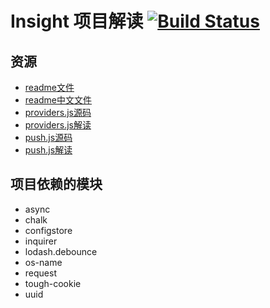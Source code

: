 # Insight 项目解读 [![Build Status](https://travis-ci.org/Sunhuizhe/code-read-insight.svg?branch=master)](https://travis-ci.org/Sunhuizhe/code-read-insight)
## 资源
* [readme文件](https://github.com/yeoman/insight/blob/master/readme.md)
* [readme中文文件](https://github.com/Sunhuizhe/Code-Read/blob/master/Insight-Chinese.md)
* [providers.js源码](https://github.com/yeoman/insight/blob/master/lib/providers.js)
* [providers.js解读](https://github.com/Sunhuizhe/code-read-insight/blob/master/lib/providers.js)
* [push.js源码](https://github.com/yeoman/insight/blob/master/lib/push.js)
* [push.js解读](https://github.com/Sunhuizhe/code-read-insight/blob/master/lib/push.js)

## 项目依赖的模块
* async
* chalk
* configstore
* inquirer
* lodash.debounce
* os-name
* request
* tough-cookie
* uuid

